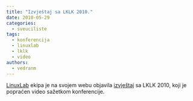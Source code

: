 ```yaml
---
title: "Izvještaj sa LKLK 2010."
date: 2010-05-29
categories: 
  - sveuciliste
tags: 
  - konferencija
  - linuxlab
  - lklk
  - video
authors: 
  - vedranm
---
```


[LinuxLab](http://linuxlab.riteh.hr/) ekipa je na svojem webu objavila [izvještaj](http://linuxlab.riteh.hr/?p=179) sa LKLK 2010, koji je popraćen video sažetkom konferencije.
